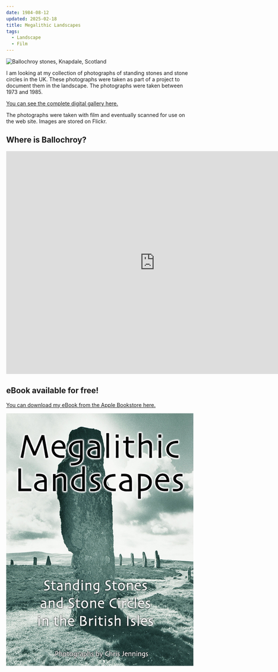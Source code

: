 ```yaml
---
date: 1984-08-12
updated: 2025-02-18
title: Megalithic Landscapes
tags:
  - Landscape
  - Film
---
```

![Ballochroy stones, Knapdale, Scotland](https://live.staticflickr.com/65535/54319778972_5a0b42391a_h_d.jpg)

I am looking at my collection of photographs of standing stones and stone circles in the UK.  These photographs were taken as part of a project to document them in the landscape. The photographs were taken between 1973 and 1985.

<!-- more -->

[You can see the complete digital gallery here.](https://www.chrisjennings.net/projects/megalithic-landscapes/)

The photographs were taken with film and eventually scanned for use on the web site. Images are stored on Flickr.

## Where is Ballochroy?

<iframe src="https://www.google.com/maps/embed?pb=!1m18!1m12!1m3!1d16777.91722769101!2d-5.631936631098446!3d55.71043941584671!2m3!1f0!2f0!3f0!3m2!1i1024!2i768!4f13.1!3m3!1m2!1s0x488a1f4c2eabc059%3A0x423e16f41634c36e!2sBallochroy%2C%20Tarbert%20PA29%206XG!5e0!3m2!1sen!2suk!4v1739917612303!5m2!1sen!2suk" width="800" height="600" style="border:0;" allowfullscreen="" loading="lazy" referrerpolicy="no-referrer-when-downgrade"></iframe>

## eBook available for free!

[You can download my eBook from the Apple Bookstore here.](https://itunes.apple.com/gb/book/megalithic-landscapes/id581000298?mt=11&uo=4)

![Here is the cover of the eBook](../media/megalithiclandscapescover.jpg)
